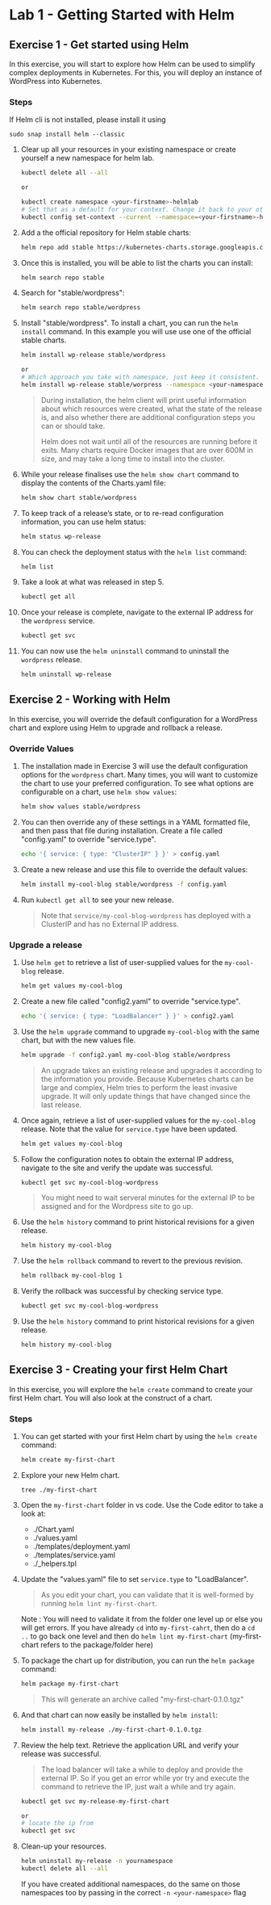 # Lab 1 - Getting Started with Helm

## Exercise 1 - Get started using Helm
In this exercise, you will start to explore how Helm can be used to simplify complex deployments in Kubernetes. For this, you will deploy an instance of WordPress into Kubernetes.

### Steps

If Helm cli is not installed, please install it using

```
sudo snap install helm --classic
```


1. Clear up all your resources in your existing namespace or create yourself a new namespace for helm lab.

    ```bash
    kubectl delete all --all

    or 

    kubectl create namespace <your-firstname>-helmlab
    # Set that as a default for your context. Change it back to your other one as needed or pass the `-n flag` when executing commands
    kubectl config set-context --current --namespace=<your-firstname>-helmlab
    ```

2. Add a the official repository for Helm stable charts:

    ```bash
    helm repo add stable https://kubernetes-charts.storage.googleapis.com/
    ```

3. Once this is installed, you will be able to list the charts you can install:

    ```bash
    helm search repo stable
    ```

4. Search for "stable/wordpress":

    ```bash
    helm search repo stable/wordpress
    ```

5. Install "stable/wordpress". To install a chart, you can run the ```helm install``` command. In this example you will use use one of the official stable charts.

    ```bash
    helm install wp-release stable/wordpress 

    or 
    # Which approach you take with namespace, just keep it consistent.
    helm install wp-release stable/worpress --namespace <your-namespace-for-helm>
    ```

    > During installation, the helm client will print useful information about which resources were created, what the state of the release is, and also whether there are additional configuration steps you can or should take.
    >
    >Helm does not wait until all of the resources are running before it exits. Many charts require Docker images that are over 600M in size, and may take a long time to install into the cluster.

6. While your release finalises use the ```helm show chart``` command to display the contents of the Charts.yaml file:

    ```bash
    helm show chart stable/wordpress
    ```

7. To keep track of a release’s state, or to re-read configuration information, you can use helm status:

    ```bash
    helm status wp-release 
    ```

8. You can check the deployment status with the ```helm list``` command:

    ```bash
    helm list 
    ```

9. Take a look at what was released in step 5.

    ```bash
    kubectl get all 
    ```

7. Once your release is complete, navigate to the external IP address for the ```wordpress``` service.
    
    ```bash
    kubectl get svc 
    ```

8. You can now use the ```helm uninstall``` command to uninstall the ```wordpress``` release.

    ```bash
    helm uninstall wp-release 
    ```

## Exercise 2 - Working with Helm
In this exercise, you will override the default configuration for a WordPress chart and explore using Helm to upgrade and rollback a release.

### Override Values

1. The installation made in Exercise 3 will use the default configuration options for the ```wordpress``` chart. Many times, you will want to customize the chart to use your preferred configuration. To see what options are configurable on a chart, use ```helm show values```:

    ```bash
    helm show values stable/wordpress
    ```

2. You can then override any of these settings in a YAML formatted file, and then pass that file during installation. Create a file called "config.yaml" to override "service.type". 

    ```bash
    echo '{ service: { type: "ClusterIP" } }' > config.yaml
    ```

3. Create a new release and use this file to override the default values:

    ```bash
    helm install my-cool-blog stable/wordpress -f config.yaml 
    ```

4. Run ```kubectl get all``` to see your new release.

    > Note that ```service/my-cool-blog-wordpress``` has deployed with a ClusterIP and has no External IP address.

### Upgrade a release

1. Use ```helm get``` to retrieve a list of user-supplied values for the ```my-cool-blog``` release.

    ```bash
    helm get values my-cool-blog
    ```

2. Create a new file called "config2.yaml" to override "service.type". 

    ```bash
    echo '{ service: { type: "LoadBalancer" } }' > config2.yaml
    ```

3. Use the ```helm upgrade``` command to upgrade ```my-cool-blog``` with the same chart, but with the new values file.

    ```bash
    helm upgrade -f config2.yaml my-cool-blog stable/wordpress 
    ```

    > An upgrade takes an existing release and upgrades it according to the information you provide. Because Kubernetes charts can be large and complex, Helm tries to perform the least invasive upgrade. It will only update things that have changed since the last release.

4. Once again, retrieve a list of user-supplied values for the ```my-cool-blog``` release. Note that the value for ```service.type``` have been updated.

    ```bash
    helm get values my-cool-blog 
    ```

5. Follow the configuration notes to obtain the external IP address, navigate to the site and verify the update was successful.

    ```bash
    kubectl get svc my-cool-blog-wordpress 
    ```

    > You might need to wait serveral minutes for the external IP to be assigned and for the Wordpress site to go up.

6. Use the ```helm history``` command to print historical revisions for a given release.

    ```bash
    helm history my-cool-blog 
    ```

7. Use the ```helm rollback``` command to revert to the previous revision.

    ```bash
    helm rollback my-cool-blog 1 
    ```

7. Verify the rollback was successful by checking service type.

    ```bash
    kubectl get svc my-cool-blog-wordpress
    ```

9. Use the ```helm history``` command to print historical revisions for a given release.

    ```bash
    helm history my-cool-blog 
    ```

## Exercise 3 - Creating your first Helm Chart
In this exercise, you will explore the ```helm create``` command to create your first Helm chart. You will also look at the construct of a chart.

### Steps

1. You can get started with your first Helm chart by using the ```helm create``` command:

    ```bash
    helm create my-first-chart
    ```

2. Explore your new Helm chart.

    ```    
    tree ./my-first-chart
    ```

3. Open the `my-first-chart` folder in vs code. Use the Code editor to take a look at:

    * ./Chart.yaml
    * ./values.yaml
    * ./templates/deployment.yaml
    * ./templates/service.yaml
    * ./_helpers.tpl

4. Update the "values.yaml" file to set ```service.type``` to "LoadBalancer".

    > As you edit your chart, you can validate that it is well-formed by running ```helm lint my-first-chart```. 
    
    Note : You will need to validate it from the folder one level up or else you will get errors. 
    If you have already `cd` into `my-first-cahrt`, then do a `cd ..` to go back one level and then do `helm lint my-first-chart` (my-first-chart refers to the package/folder here)

4. To package the chart up for distribution, you can run the ```helm package``` command:

    ```bash
    helm package my-first-chart
    ```

    > This will generate an archive called "my-first-chart-0.1.0.tgz"

5. And that chart can now easily be installed by ```helm install```:

    ```bash
    helm install my-release ./my-first-chart-0.1.0.tgz 
    ```

6. Review the help text. Retrieve the application URL and verify your release was successful.
    > The load balancer will take a while to deploy and provide the external IP. So if you get an error while yor try and execute the command to retrieve the IP, just wait a while and try again.

    ```bash
    kubectl get svc my-release-my-first-chart

    or 
    # locate the ip from    
    kubectl get svc

7. Clean-up your resources.

    ```bash
    helm uninstall my-release -n yournamespace
    kubectl delete all --all    
    ```

    If you have created additional namespaces, do the same on those namespaces too by passing in the correct `-n <your-namespace>` flag

